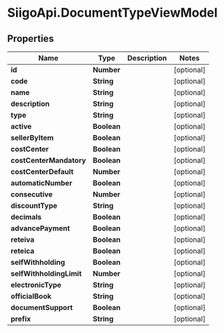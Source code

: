 # SiigoApi.DocumentTypeViewModel

## Properties

Name | Type | Description | Notes
------------ | ------------- | ------------- | -------------
**id** | **Number** |  | [optional] 
**code** | **String** |  | [optional] 
**name** | **String** |  | [optional] 
**description** | **String** |  | [optional] 
**type** | **String** |  | [optional] 
**active** | **Boolean** |  | [optional] 
**sellerByItem** | **Boolean** |  | [optional] 
**costCenter** | **Boolean** |  | [optional] 
**costCenterMandatory** | **Boolean** |  | [optional] 
**costCenterDefault** | **Number** |  | [optional] 
**automaticNumber** | **Boolean** |  | [optional] 
**consecutive** | **Number** |  | [optional] 
**discountType** | **String** |  | [optional] 
**decimals** | **Boolean** |  | [optional] 
**advancePayment** | **Boolean** |  | [optional] 
**reteiva** | **Boolean** |  | [optional] 
**reteica** | **Boolean** |  | [optional] 
**selfWithholding** | **Boolean** |  | [optional] 
**selfWithholdingLimit** | **Number** |  | [optional] 
**electronicType** | **String** |  | [optional] 
**officialBook** | **String** |  | [optional] 
**documentSupport** | **Boolean** |  | [optional] 
**prefix** | **String** |  | [optional] 


